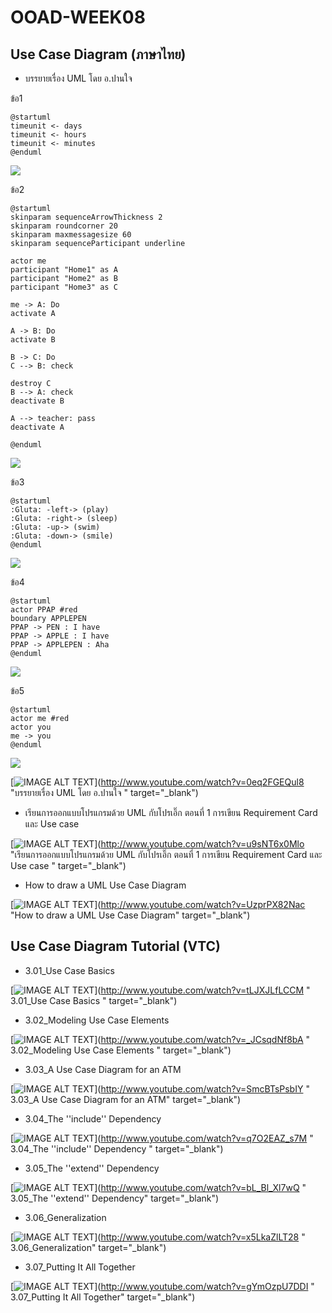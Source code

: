 # OOAD-WEEK08

## Use Case Diagram (ภาษาไทย)
* บรรยายเรื่อง UML โดย อ.ปานใจ  

ข้อ1
```
@startuml
timeunit <- days
timeunit <- hours
timeunit <- minutes
@enduml
```
![](http://www.plantuml.com/plantuml/img/AydCJItDoonHiD5LI4ciB5RWAa4IoSWlBIf64SdDp2ijIItc0W00)

ข้อ2
```
@startuml
skinparam sequenceArrowThickness 2
skinparam roundcorner 20
skinparam maxmessagesize 60
skinparam sequenceParticipant underline

actor me
participant "Home1" as A
participant "Home2" as B
participant "Home3" as C

me -> A: Do
activate A

A -> B: Do
activate B

B -> C: Do 
C --> B: check

destroy C
B --> A: check 
deactivate B

A --> teacher: pass
deactivate A

@enduml
```
![](http://www.plantuml.com/plantuml/img/RT0zRiCm30NWdQSWiXj8NA13XYAICsJiq0iGCb4BZYI7bFkJqqTsKK11ihxluH7WGJD9diCPGKSV9n8Ag7oPEJes8kdxO_1kZAoARLMHDCVU9Oais6uh2FGJIfa-MVsLyNNxPFUzdFJEJnGpbXcMiuyCG2udmS0mLRuvfS2x3PAYmKTfLx6FyB921n0OcpSqUpocvOB_einem2oflKyjs2NjxjCEEcp-ocvWDmBqh5dIRn6xYlcNdgijirekqS2onubKwu81E73io-i1u0O0)

ข้อ3
```
@startuml
:Gluta: -left-> (play) 
:Gluta: -right-> (sleep) 
:Gluta: -up-> (swim) 
:Gluta: -down-> (smile)
@enduml
```
![](http://www.plantuml.com/plantuml/img/SoWkIImgAStDKU2oSiyfBKcqKj3DIKqhqRLJq2Z8IQpKH18loapF04iKvwIc5Y3Bb1Q0XSipSv55K_BByy3YkPavgPfS3gbvAK2B0000)

ข้อ4
```
@startuml
actor PPAP #red
boundary APPLEPEN
PPAP -> PEN : I have
PPAP -> APPLE : I have
PPAP -> APPLEPEN : Aha
@enduml
```
![](http://www.plantuml.com/plantuml/img/SoWkIImgAStDuU9AJ2x9Br88270CK50kIatXIielpKj9BAfKS0m8y74DSFNZuW9BwkhQAG1v2bOAdWePYMMf256mGbpY42sE6ObSN5mEgNafG3i1)

ข้อ5
```
@startuml
actor me #red
actor you
me -> you
@enduml
```
![](http://www.plantuml.com/plantuml/img/SoWkIImgAStDuU9AJ2x9BrB8JLLGBafDWV8gyqkvk812jdOWfeALGavcTYeNbqDgNWfG3m00)

[![IMAGE ALT TEXT](http://img.youtube.com/vi/0eq2FGEQul8/0.jpg)](http://www.youtube.com/watch?v=0eq2FGEQul8 "บรรยายเรื่อง UML โดย อ.ปานใจ  " target="_blank") 

* เรียนการออกแบบโปรแกรมด้วย UML กับโปรเอิ๊ก ตอนที่ 1 การเขียน Requirement Card และ Use case   

[![IMAGE ALT TEXT](http://img.youtube.com/vi/u9sNT6x0Mlo/0.jpg)](http://www.youtube.com/watch?v=u9sNT6x0Mlo "เรียนการออกแบบโปรแกรมด้วย UML กับโปรเอิ๊ก ตอนที่ 1 การเขียน Requirement Card และ Use case " target="_blank") 

* How to draw a UML Use Case Diagram

[![IMAGE ALT TEXT](http://img.youtube.com/vi/UzprPX82Nac/0.jpg)](http://www.youtube.com/watch?v=UzprPX82Nac "How to draw a UML Use Case Diagram" target="_blank") 

## Use Case Diagram Tutorial (VTC)

* 3.01_Use Case Basics  

[![IMAGE ALT TEXT](http://img.youtube.com/vi/tLJXJLfLCCM/0.jpg)](http://www.youtube.com/watch?v=tLJXJLfLCCM " 3.01_Use Case Basics " target="_blank") 

* 3.02_Modeling Use Case Elements  

[![IMAGE ALT TEXT](http://img.youtube.com/vi/_JCsqdNf8bA/0.jpg)](http://www.youtube.com/watch?v=_JCsqdNf8bA " 3.02_Modeling Use Case Elements " target="_blank") 
 
* 3.03_A Use Case Diagram for an ATM  

[![IMAGE ALT TEXT](http://img.youtube.com/vi/SmcBTsPsbIY/0.jpg)](http://www.youtube.com/watch?v=SmcBTsPsbIY " 3.03_A Use Case Diagram for an ATM" target="_blank") 

 

* 3.04_The ''include'' Dependency  

[![IMAGE ALT TEXT](http://img.youtube.com/vi/q7O2EAZ_s7M/0.jpg)](http://www.youtube.com/watch?v=q7O2EAZ_s7M " 3.04_The ''include'' Dependency " target="_blank") 

 

* 3.05_The ''extend'' Dependency  

[![IMAGE ALT TEXT](http://img.youtube.com/vi/bL_Bl_Xl7wQ/0.jpg)](http://www.youtube.com/watch?v=bL_Bl_Xl7wQ " 3.05_The ''extend'' Dependency" target="_blank") 

 
* 3.06_Generalization  

[![IMAGE ALT TEXT](http://img.youtube.com/vi/x5LkaZlLT28/0.jpg)](http://www.youtube.com/watch?v=x5LkaZlLT28 " 3.06_Generalization" target="_blank") 

 
* 3.07_Putting It All Together  

[![IMAGE ALT TEXT](http://img.youtube.com/vi/gYmOzpU7DDI/0.jpg)](http://www.youtube.com/watch?v=gYmOzpU7DDI " 3.07_Putting It All Together" target="_blank") 
 
